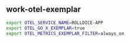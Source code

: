 ## work-otel-exemplar

```sh
export OTEL_SERVICE_NAME=ROLLDICE-APP
export OTEL_GO_X_EXEMPLAR=true
export OTEL_METRICS_EXEMPLAR_FILTER=always_on
```